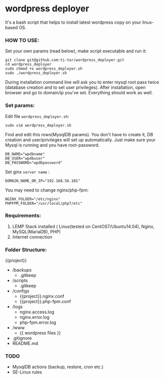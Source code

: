 # wordpress deployer
It's a bash script that helps to install latest wordpress copy on your linux-based OS.

### HOW TO USE: ###

Set your own params (read below), make script executable and run it:
```
git clone git@github.com:ti-tar/wordpress_deployer.git 
cd wordpress_deployer
sudo chmod +x wordpress_deployer.sh
sudo ./wordpress_deployer.sh
```
During installation command line will ask you to enter mysql root pass twice (database creation and to set user privileges).
After installation, open browser and go to domain/ip you've set.
Everything should work as well.


### Set params: ###

Edit file `wordpress_deployer.sh`:
```
sudo vim wordpress_deployer.sh
```

Find and edit this rows(MysqlDB params). You don't have to create it, DB creation and user/privileges will set up automatically. Just make sure your Mysql is running and you have root-password.

```
DB_NAME="wpdbname"
DB_USER="wpdbuser"
DB_PASSWORD="wpdbpassword"
```

Set ginx `server name` :

```
DOMAIN_NAME_OR_IP="192.168.56.101"
```

You may need to change nginx/php-fpm:

```
NGINX_FOLDER="/etc/nginx"
PHPFPM_FOLDER="/usr/local/php7/etc"
```

### Requirements: ###
1. LEMP Stack installed ( Linux(tested on CentOS7/Ubuntu14.04), Nginx, MySQL(MariaDB), PHP)
2. Internet connection
 
### Folder Structure: ###
 
{{project}}
* /backups
    * .gitkeep
* /scripts
    * .gitkeep
* /configs
    * {{project}}.nginx.conf
    * {{project}}.php-fpm.conf
* /logs
    * nginx.access.log
    * nginx.error.log
    * php-fpm.error.log
* /www
    * {{ wordpress files }}
* .gitignore
* README.md

### TODO ###

* MysqlDB actions (backup, restore, cron etc.)
* SE-Linux rules
